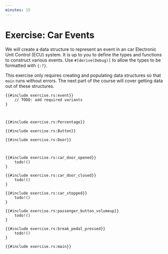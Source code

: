 ```yaml
---
minutes: 15
---
```


# Exercise: Car Events

We will create a data structure to represent an event in an car Electronic Unit Control (ECU)
system. It is up to you to define the types and functions to construct various
events. Use `#[derive(Debug)]` to allow the types to be formatted with `{:?}`.

This exercise only requires creating and populating data structures so that
`main` runs without errors. The next part of the course will cover getting data
out of these structures.

```rust,editable,should_panic
{{#include exercise.rs:event}}
    // TODO: add required variants
}



{{#include exercise.rs:Percentage}}

{{#include exercise.rs:Button}}

{{#include exercise.rs:Door}}



{{#include exercise.rs:car_door_opened}}
    todo!()
}

{{#include exercise.rs:car_door_closed}}
    todo!()
}

{{#include exercise.rs:car_stopped}}
    todo!()
}

{{#include exercise.rs:passenger_button_volumeup}}
    todo!()
}

{{#include exercise.rs:break_pedal_pressed}}
    todo!()
}

{{#include exercise.rs:main}}
```
